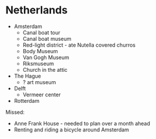 # Netherlands


- Amsterdam
  - Canal boat tour
  - Canal boat museum
  - Red-light district - ate Nutella covered churros
  - Body Museum
  - Van Gogh Museum
  - Riksmuseum
  - Church in the attic
- The Hague
  - ? art museum
- Delft
  - Vermeer center
- Rotterdam


Missed: 
- Anne Frank House - needed to plan over a month ahead
- Renting and riding a bicycle around Amsterdam

